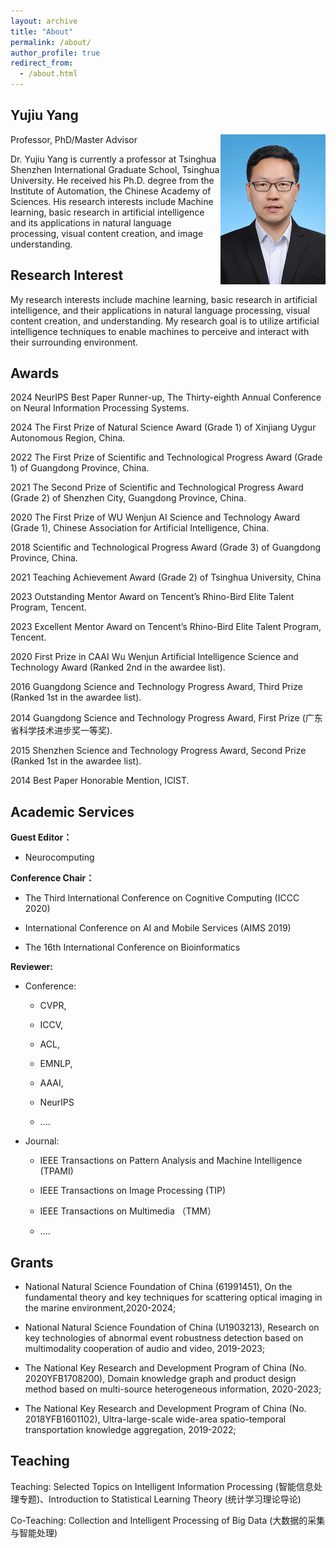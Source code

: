 ```yaml
---
layout: archive
title: "About"
permalink: /about/
author_profile: true
redirect_from:
  - /about.html
---
```


Yujiu Yang
------

<img src="../images/Team Leader.png" width="168" height="240" div align=right>
Professor, PhD/Master Advisor

Dr. Yujiu Yang is currently a professor at Tsinghua Shenzhen International Graduate School, Tsinghua University. He received his Ph.D. degree from the Institute of Automation, the Chinese Academy of Sciences.  His research interests include Machine learning, basic research in artificial intelligence and its applications in natural language processing, visual content creation, and image understanding. 

Research Interest
------
My research interests include machine learning, basic research in artificial intelligence, and their applications in natural language processing, visual content creation, and understanding. My research goal is to utilize artificial intelligence techniques to enable machines to perceive and interact with their surrounding environment.

Awards
------
2024 NeurIPS Best Paper Runner-up, The Thirty-eighth Annual Conference on Neural Information Processing Systems.

2024 The First Prize of Natural Science Award (Grade 1) of Xinjiang Uygur Autonomous Region, China.

2022 The First Prize of Scientific and Technological Progress Award (Grade 1) of Guangdong Province, China.

2021 The Second Prize of Scientific and Technological Progress Award (Grade 2) of Shenzhen City, Guangdong Province, China.

2020 The First Prize of WU Wenjun AI Science and Technology Award (Grade 1), Chinese Association for Artificial Intelligence, China.

2018 Scientific and Technological Progress Award (Grade 3) of Guangdong Province, China.

2021 Teaching Achievement Award (Grade 2) of Tsinghua University, China

2023 Outstanding Mentor Award on Tencent’s Rhino-Bird Elite Talent Program, Tencent.

2023 Excellent Mentor Award on Tencent’s Rhino-Bird Elite Talent Program, Tencent.

2020 First Prize in CAAI Wu Wenjun Artificial Intelligence Science and Technology Award (Ranked 2nd in the awardee list).

2016 Guangdong Science and Technology Progress Award, Third Prize (Ranked 1st in the awardee list).

2014 Guangdong Science and Technology Progress Award, First Prize (广东省科学技术进步奖一等奖).

2015 Shenzhen Science and Technology Progress Award, Second Prize (Ranked 1st in the awardee list).

2014 Best Paper Honorable Mention, ICIST.

Academic Services
------
**Guest Editor：**

- Neurocomputing

**Conference Chair：**

- The Third International Conference on Cognitive Computing (ICCC 2020) 

- International Conference on AI and Mobile Services (AIMS 2019)

- The 16th International Conference on Bioinformatics

**Reviewer:**

- Conference: 

    - CVPR, 

    - ICCV, 

    - ACL, 

    - EMNLP, 

    - AAAI,

    - NeurIPS

    -  ....

- Journal: 

    - IEEE Transactions on Pattern Analysis and Machine Intelligence (TPAMI)

    - IEEE Transactions on Image Processing (TIP)

    - IEEE Transactions on Multimedia （TMM）

    -  ....

Grants
------
- National Natural Science Foundation of China (61991451), On the fundamental theory and key techniques for scattering optical imaging in the marine environment,2020-2024;

- National Natural Science Foundation of China (U1903213), Research on key technologies of abnormal event robustness detection based on multimodality cooperation of audio and video, 2019-2023;

- The National Key Research and Development Program of China (No. 2020YFB1708200), Domain knowledge graph and product design method based on multi-source heterogeneous information, 2020-2023;

- The National Key Research and Development Program of China (No. 2018YFB1601102), Ultra-large-scale wide-area spatio-temporal transportation knowledge aggregation, 2019-2022;

Teaching
------
Teaching: Selected Topics on Intelligent Information Processing (智能信息处理专题)、Introduction to Statistical Learning Theory (统计学习理论导论)

Co-Teaching: Collection and Intelligent Processing of Big Data (大数据的采集与智能处理)